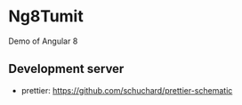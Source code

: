 # Ng8Tumit

Demo of Angular 8

## Development server

- prettier: https://github.com/schuchard/prettier-schematic
